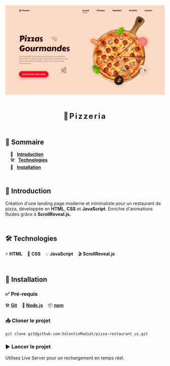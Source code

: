 <div align="center">  
    <a href="https://pizzeria-paris.netlify.app/" target="_blank">  
      <img src="docs/pizza-restaurant_ui_img.png" alt="Aperçu du projet">  
    </a>
    </br>  
    </br>  
  <h3 class="style" align="center">🍕Pizzeria</h3>  
  <style>
    .style {
      /* text-transform: uppercase; */
      letter-spacing: 3px;
      font-size: 24px;
      font-weight: 700;
    }
  </style>
</div>

## <br /> 📌 Sommaire  

&nbsp;&nbsp;&nbsp; 🎨 &nbsp; [**Introduction**](#-introduction)<br />
&nbsp;&nbsp;&nbsp; 🛠️ &nbsp; [**Technologies**](#️-technologies)<br />
&nbsp;&nbsp;&nbsp; 🚀 &nbsp; [**Installation**](#-installation)<br />   

## <br /> <a name="introduction">🎨 Introduction</a>

Création d'une landing page moderne et minimaliste pour un restaurant de pizza, développée en **HTML**, **CSS** et **JavaScript**. Enrichie d'animations fluides grâce à **ScrollReveal.js.**

## <br /> <a name="technologies">🛠️ Technologies </a> 

⚡ **HTML** &nbsp;&nbsp; 
🎨 **CSS** &nbsp;&nbsp; 
💡 **JavaScript** &nbsp;&nbsp;
🎬 **ScrollReveal.js**

## <br /> <a name="installation">🚀 Installation</a>  

### ✅ Pré-requis  

🛠️ [**Git**](https://git-scm.com/) &nbsp;&nbsp; 
🔧 [**Node.js**](https://nodejs.org/fr) &nbsp;&nbsp; 
📦 [**npm**](https://www.npmjs.com/)  

### 📥 Cloner le projet  

```bash
git clone git@github.com:ValentinMadiot/pizza-restaurant_ui.git
```

### ▶️ Lancer le projet
Utilisez Live Server pour un rechargement en temps réel.